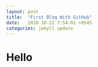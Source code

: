 ```yaml
---
layout: post
title:  "First Blog With GitHub"
date:   2020-10-22 7:54:02 +0545
categories: jekyll update
---
```

# Hello